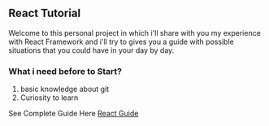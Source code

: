 ## React Tutorial

Welcome to this personal project in which i'll share with you my experience with React Framework and i'll try to gives you a guide with possible situations that you could have in your day by day.

### What i need before to Start?
1. basic knowledge about git
2. Curiosity to learn


See Complete Guide Here
[React Guide](https://github.com/Neoceryx/ReactBasic/wiki)

